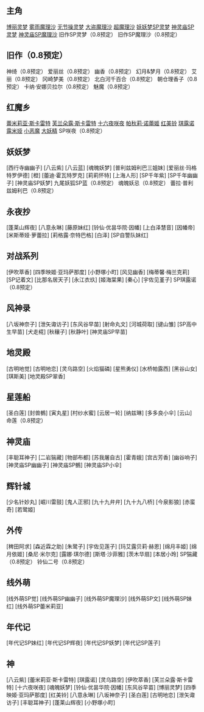 主角
--------------
[博丽灵梦](zhu/reimu.md)
[雾雨魔理沙](zhu/marisa.md)
[无节操灵梦](zhu/reimu_sp.md)
[大盗魔理沙](zhu/marisa_sp.md)
[超魔理沙](zhu/marisa_sp2.md)
[妖妖梦SP灵梦](zhu/reimu_yym.md)
[神灵庙SP灵梦](zhu/reimu_slm.md)
[神灵庙SP魔理沙](zhu/marisa_slm.md)
旧作SP灵梦（0.8预定）
旧作SP魔理沙（0.8预定）

旧作（0.8预定）
--------------
神绮（0.8预定）
爱丽丝（0.8预定）
幽香（0.8预定）
幻月&梦月（0.8预定）
艾丽（0.8预定）
冈崎梦美（0.8预定）
北白河千百合（0.8预定）
朝仓理香子（0.8预定）
卡纳·安娜贝拉尔（0.8预定）
魅魔（0.8预定）

红魔乡
--------------
[蕾米莉亚·斯卡雷特](hmx/remilia.md)
[芙兰朵露·斯卡雷特](hmx/flandre.md)
[十六夜咲夜](hmx/sakuya.md)
[帕秋莉·诺蕾姬](hmx/patchouli.md)
[红美铃](hmx/meirin.md)
[琪露诺](hmx/cirno.md)
[露米娅](hmx/rumia.md)
[小恶魔](hmx/koakuma.md)
[大妖精](hmx/daiyousei.md)
SP咲夜（0.8预定）

妖妖梦
--------------
[西行寺幽幽子]
[八云紫]
[八云蓝]
[魂魄妖梦]
[普利兹姆利巴三姐妹]
[爱丽丝·玛格特罗伊德]
[橙]
[蕾迪·霍瓦特罗克]
[莉莉怀特]
[上海人形]
[SP千年紫]
[SP千年幽幽子]
[神灵庙SP妖梦]
九尾妖狐SP蓝（0.8预定）
魂魄妖忌（0.8预定）
蕾拉·普利兹姆利巴（0.8预定）

永夜抄
--------------
[蓬莱山辉夜]
[八意永琳]
[藤原妹红]
[铃仙·优昙华院·因幡]
[上白泽慧音]
[因幡帝]
[米斯蒂娅·萝蕾拉]
[莉格露·奈特巴格]
[白泽]
[SP自警队妹红]

对战系列
----------------
[伊吹萃香]
[四季映姬·亚玛萨那度]
[小野塚小町]
[风见幽香]
[梅蒂馨·梅兰克莉]
[SP记着文]
[比那名居天子]
[永江衣玖]
[姬海棠果]
[秦心]
[宇佐见堇子]
SP琪露诺（0.8预定）

风神录
----------------
[八坂神奈子]
[泄矢诹访子]
[东风谷早苗]
[射命丸文]
[河城荷取]
[键山雏]
[SP高中生早苗]
[犬走椛]
[秋穰子]
[秋静叶]
[神灵庙SP早苗]

地灵殿
---------------
[古明地觉]
[古明地恋]
[灵乌路空]
[火焰猫磷]
[星熊勇仪]
[水桥帕露西]
[黑谷山女]
[琪斯美]
[地灵殿SP翠香]

星莲船
----------------
[圣白莲]
[封兽鵺]
[寅丸星]
[村纱水蜜]
[云居一轮]
[纳兹琳]
[多多良小伞]
[云山]
命莲（0.8预定）

神灵庙
----------------
[丰聪耳神子]
[二岩猯藏]
[物部布都]
[苏我屠自古]
[霍青娥]
[宫古芳香]
[幽谷响子]
[神灵庙SP幽幽子]
[神灵庙SP鵺]
[神灵庙SP小伞]

辉针城
---------------
[少名针妙丸]
[崛川雷鼓]
[鬼人正邪]
[九十九弁弁]
[九十九八桥]
[今泉影狼]
[赤蛮奇]
[若鹭姬]

外传
-------------
[稗田阿求]
[森近霖之助]
[朱鹭子]
[宇佐见莲子]
[玛艾露贝莉·赫恩]
[绵月丰姬]
[绵月依姬]
[桑尼·米尔克]
[露娜·琪尔德]
[斯塔·沙菲雅]
[茨木华扇]
[本居小玲]
SP猯藏（0.8预定）
铃仙二号（0.8预定）

线外萌
-----------------
[线外萌SP觉]
[线外萌SP幽幽子]
[线外萌SP魔理沙]
[线外萌SP文]
[线外萌SP妹红]
[线外萌SP蕾米莉亚]

年代记
-------------------
[年代记SP妹红]
[年代记SP辉夜]
[年代记SP妖梦]
[年代记SP莲子]

神
----------------------
[八云紫]
[蕾米莉亚·斯卡雷特]
[琪露诺]
[灵乌路空]
[伊吹萃香]
[芙兰朵露·斯卡雷特]
[十六夜咲夜]
[魂魄妖梦]
[铃仙·优昙华院·因幡]
[东风谷早苗]
[博丽灵梦]
[四季映姬·亚玛萨那度]
[红美铃]
[八意永琳]
[八坂神奈子]
[圣白莲]
[古明地恋]
[泄矢诹访子]
[丰聪耳神子]
[蓬莱山辉夜]
[小野塚小町]

